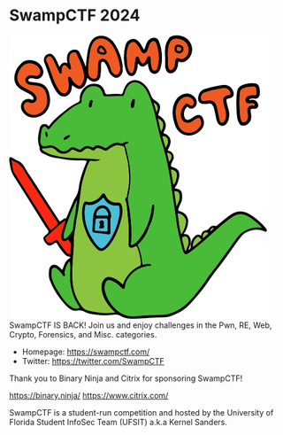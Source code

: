 # SwampCTF 2024
<img src="./gator.png" style="zoom: 50%">
SwampCTF IS BACK! Join us and enjoy challenges in the Pwn, RE, Web, Crypto, Forensics, and Misc. categories.

* Homepage: https://swampctf.com/
* Twitter: https://twitter.com/SwampCTF

Thank you to Binary Ninja and Citrix for sponsoring SwampCTF!

https://binary.ninja/
https://www.citrix.com/

SwampCTF is a student-run competition and hosted by the University of Florida Student InfoSec Team (UFSIT) a.k.a Kernel Sanders.
